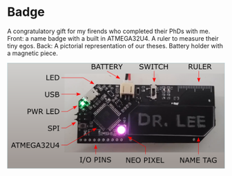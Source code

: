 # Badge
A congratulatory gift for my firends who completed their PhDs with me. 
Front: a name badge with a built in ATMEGA32U4. A ruler to measure their tiny egos.
Back: A pictorial representation of our theses. Battery holder with a magnetic piece.

![The badge](https://github.com/KrishnaManaswiD/Badge/blob/main/images/labelledFront.png?raw=true)